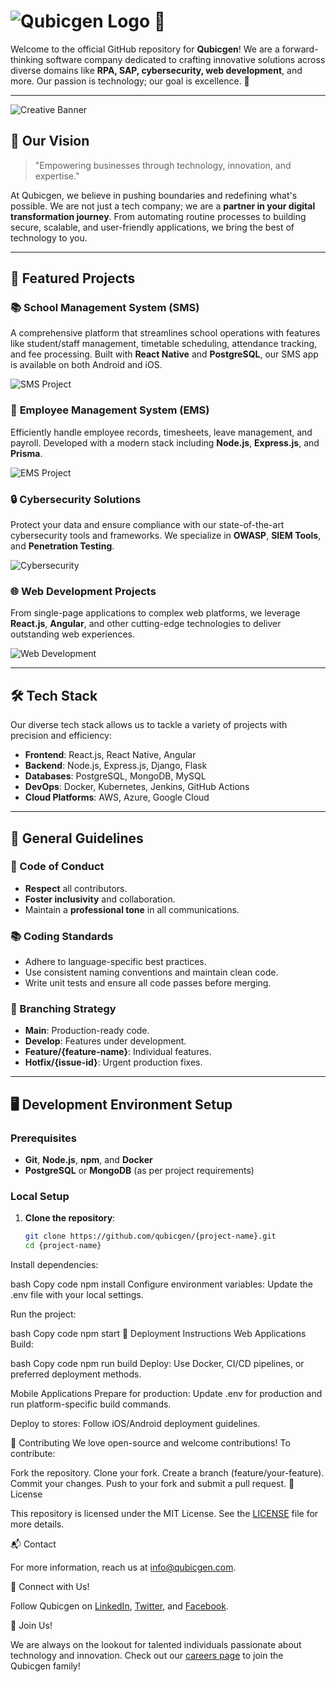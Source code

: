 # ![Qubicgen Logo](https://qubicgen.com/assets/og-CWlc-vx7.png) 🌟

Welcome to the official GitHub repository for **Qubicgen**! We are a forward-thinking software company dedicated to crafting innovative solutions across diverse domains like **RPA, SAP, cybersecurity, web development**, and more. Our passion is technology; our goal is excellence. 🚀

---

![Creative Banner](./assets/banner.png)

## 🌟 Our Vision

> "Empowering businesses through technology, innovation, and expertise."

At Qubicgen, we believe in pushing boundaries and redefining what's possible. We are not just a tech company; we are a **partner in your digital transformation journey**. From automating routine processes to building secure, scalable, and user-friendly applications, we bring the best of technology to you.

---

## 🚀 Featured Projects

### 📚 **School Management System (SMS)**
A comprehensive platform that streamlines school operations with features like student/staff management, timetable scheduling, attendance tracking, and fee processing. Built with **React Native** and **PostgreSQL**, our SMS app is available on both Android and iOS.

![SMS Project](./assets/sms-project.png)

### 🏢 **Employee Management System (EMS)**
Efficiently handle employee records, timesheets, leave management, and payroll. Developed with a modern stack including **Node.js**, **Express.js**, and **Prisma**.

![EMS Project](./assets/ems-project.png)

### 🔒 **Cybersecurity Solutions**
Protect your data and ensure compliance with our state-of-the-art cybersecurity tools and frameworks. We specialize in **OWASP**, **SIEM Tools**, and **Penetration Testing**.

![Cybersecurity](https://res.cloudinary.com/defsu5bfc/image/upload/v1709804890/QubicGen/Home%20Page/What%20We%20Do/3d-internet-secuirty-badge_lhwfci_s4vubk_1_1_1_1_1_fpktfg.jpg)

### 🌐 **Web Development Projects**
From single-page applications to complex web platforms, we leverage **React.js**, **Angular**, and other cutting-edge technologies to deliver outstanding web experiences.

![Web Development](https://res.cloudinary.com/defsu5bfc/image/upload/v1709795794/QubicGen/Web%20Development/Overview/medium-shot-woman-working-laptop_23-2150323516_ms6dwf.jpg)

---

## 🛠 Tech Stack

<p>Our diverse tech stack allows us to tackle a variety of projects with precision and efficiency:</p>

- **Frontend**: React.js, React Native, Angular
- **Backend**: Node.js, Express.js, Django, Flask
- **Databases**: PostgreSQL, MongoDB, MySQL
- **DevOps**: Docker, Kubernetes, Jenkins, GitHub Actions
- **Cloud Platforms**: AWS, Azure, Google Cloud

---

## 📖 General Guidelines

### 📝 Code of Conduct

- **Respect** all contributors.
- **Foster inclusivity** and collaboration.
- Maintain a **professional tone** in all communications.

### 📚 Coding Standards

- Adhere to language-specific best practices.
- Use consistent naming conventions and maintain clean code.
- Write unit tests and ensure all code passes before merging.

### 🌳 Branching Strategy

- **Main**: Production-ready code.
- **Develop**: Features under development.
- **Feature/{feature-name}**: Individual features.
- **Hotfix/{issue-id}**: Urgent production fixes.

---

## 🖥️ Development Environment Setup

### Prerequisites

- **Git**, **Node.js**, **npm**, and **Docker**
- **PostgreSQL** or **MongoDB** (as per project requirements)

### Local Setup

1. **Clone the repository**:
   ```bash
   git clone https://github.com/qubicgen/{project-name}.git
   cd {project-name}
Install dependencies:

bash
Copy code
npm install
Configure environment variables:
Update the .env file with your local settings.

Run the project:

bash
Copy code
npm start
🚢 Deployment Instructions
Web Applications
Build:

bash
Copy code
npm run build
Deploy:
Use Docker, CI/CD pipelines, or preferred deployment methods.

Mobile Applications
Prepare for production:
Update .env for production and run platform-specific build commands.

Deploy to stores:
Follow iOS/Android deployment guidelines.

🤝 Contributing
We love open-source and welcome contributions! To contribute:

Fork the repository.
Clone your fork.
Create a branch (feature/your-feature).
Commit your changes.
Push to your fork and submit a pull request.
📝 License
<p>This repository is licensed under the MIT License. See the <a href="./LICENSE">LICENSE</a> file for more details.</p>
📬 Contact
<p>For more information, reach us at <a href="mailto:info@qubicgen.com">info@qubicgen.com</a>.</p>
🔗 Connect with Us!
<p>Follow Qubicgen on <a href="https://www.linkedin.com/company/qubicgen">LinkedIn</a>, <a href="https://twitter.com/qubicgen">Twitter</a>, and <a href="https://www.facebook.com/qubicgen">Facebook</a>.</p>

🌠 Join Us!
<p>We are always on the lookout for talented individuals passionate about technology and innovation. Check out our <a href="https://qubicgen.com/careers">careers page</a> to join the Qubicgen family!</p>
